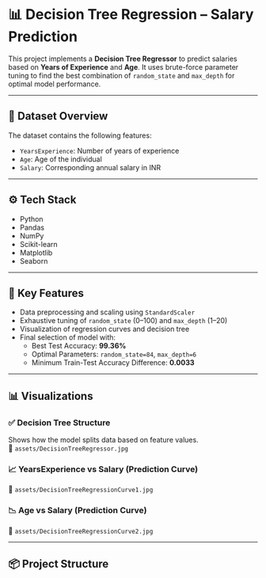 # 📊 Decision Tree Regression – Salary Prediction

This project implements a **Decision Tree Regressor** to predict salaries based on **Years of Experience** and **Age**. It uses brute-force parameter tuning to find the best combination of `random_state` and `max_depth` for optimal model performance.

---

## 📁 Dataset Overview

The dataset contains the following features:
- `YearsExperience`: Number of years of experience
- `Age`: Age of the individual
- `Salary`: Corresponding annual salary in INR

---

## ⚙️ Tech Stack

- Python
- Pandas
- NumPy
- Scikit-learn
- Matplotlib
- Seaborn

---

## 🚀 Key Features

- Data preprocessing and scaling using `StandardScaler`
- Exhaustive tuning of `random_state` (0–100) and `max_depth` (1–20)
- Visualization of regression curves and decision tree
- Final selection of model with:
  - Best Test Accuracy: **99.36%**
  - Optimal Parameters: `random_state=84`, `max_depth=6`
  - Minimum Train-Test Accuracy Difference: **0.0033**

---

## 📊 Visualizations

### ✅ Decision Tree Structure  
Shows how the model splits data based on feature values.  
📍 `assets/DecisionTreeRegressor.jpg`

### 📈 YearsExperience vs Salary (Prediction Curve)  
📍 `assets/DecisionTreeRegressionCurve1.jpg`

### 📉 Age vs Salary (Prediction Curve)  
📍 `assets/DecisionTreeRegressionCurve2.jpg`

---

## 📦 Project Structure

